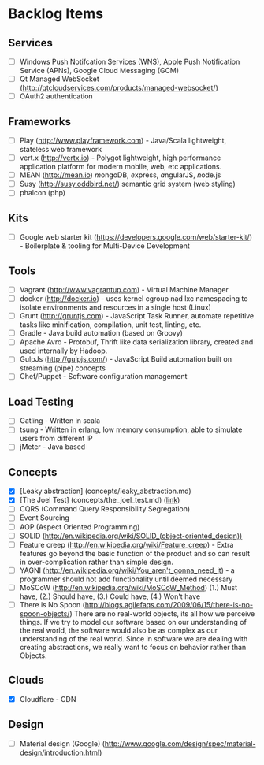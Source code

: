 Backlog Items
=============

Services
--------
- [ ] Windows Push Notifcation Services (WNS), Apple Push Notification Service (APNs), Google Cloud Messaging (GCM)
- [ ] Qt Managed WebSocket (http://qtcloudservices.com/products/managed-websocket/)
- [ ] OAuth2 authentication

Frameworks
----------
- [ ] Play (http://www.playframework.com) - Java/Scala lightweight, stateless web framework
- [ ] vert.x (http://vertx.io) - Polygot lightweight, high performance application platform for modern mobile, web, etc applications.
- [ ] MEAN (http://mean.io) *m*ongoDB, *e*xpress, *a*ngularJS, *n*ode.js
- [ ] Susy (http://susy.oddbird.net/) semantic grid system (web styling)
- [ ] phalcon (php)

Kits
----
- [ ] Google web starter kit (https://developers.google.com/web/starter-kit/) - Boilerplate & tooling for Multi-Device Development

Tools
-----
- [ ] Vagrant (http://www.vagrantup.com) - Virtual Machine Manager
- [ ] docker (http://docker.io) - uses kernel cgroup nad lxc namespacing to isolate environments and resources in a single host (Linux)
- [ ] Grunt (http://gruntjs.com) - JavaScript Task Runner, automate repetitive tasks like minification, compilation, unit test, linting, etc.
- [ ] Gradle - Java build automation (based on Groovy) 
- [ ] Apache Avro - Protobuf, Thrift like data serialization library, created and used internally by Hadoop.
- [ ] GulpJs (http://gulpjs.com/) - JavaScript Build automation built on streaming (pipe) concepts
- [ ] Chef/Puppet - Software configuration management

Load Testing
------------
- [ ] Gatling - Written in scala
- [ ] tsung - Written in erlang, low memory consumption, able to simulate users from different IP
- [ ] jMeter - Java based

Concepts
--------
- [x] [Leaky abstraction] (concepts/leaky_abstraction.md)
- [x] [The Joel Test] (concepts/the_joel_test.md) ([link](http://www.joelonsoftware.com/articles/fog0000000043.html))
- [ ] CQRS (Command Query Responsibility Segregation)
- [ ] Event Sourcing
- [ ] AOP (Aspect Oriented Programming)
- [ ] SOLID (http://en.wikipedia.org/wiki/SOLID_(object-oriented_design))
- [ ] Feature creep (http://en.wikipedia.org/wiki/Feature_creep) - Extra features go beyond the basic function of the product and so can result in over-complication rather than simple design.
- [ ] YAGNI (http://en.wikipedia.org/wiki/You_aren't_gonna_need_it) - a programmer should not add functionality until deemed necessary
- [ ] MoSCoW (http://en.wikipedia.org/wiki/MoSCoW_Method) (1.) Must have, (2.) Should have, (3.) Could have, (4.) Won't have 
- [ ] There is No Spoon (http://blogs.agilefaqs.com/2009/06/15/there-is-no-spoon-objects/) There are no real-world objects, its all how we perceive things. If we try to model our software based on our understanding of the real world, the software would also be as complex as our understanding of the real world. Since in software we are dealing with creating abstractions, we really want to focus on behavior rather than Objects. 

Clouds
------
- [x] Cloudflare - CDN
 
Design
------
- [ ] Material design (Google) (http://www.google.com/design/spec/material-design/introduction.html)
